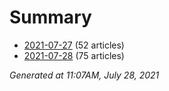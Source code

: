# Summary
* [2021-07-27](https://github.com/nuuuwan/news_lk/blob/data/news_lk.2021-07-27.json) (52 articles)
* [2021-07-28](https://github.com/nuuuwan/news_lk/blob/data/news_lk.2021-07-28.json) (75 articles)

*Generated at 11:07AM, July 28, 2021*